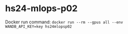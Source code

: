# hs24-mlops-p02

Docker run command:
``docker run --rm --gpus all --env WANDB_API_KEY=key hs24mlopsp02`` 